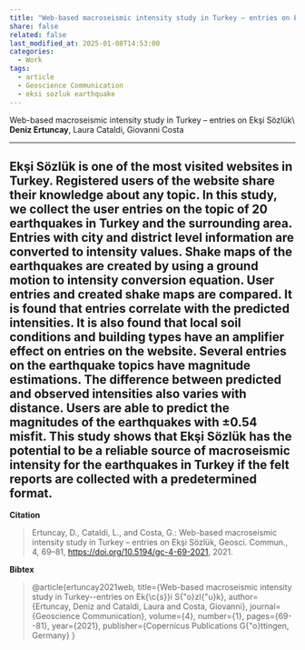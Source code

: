 ```yaml
---
title: "Web-based macroseismic intensity study in Turkey – entries on Ekşi Sözlük"
share: false
related: false
last_modified_at: 2025-01-08T14:53:00
categories:
  - Work
tags:
  - article
  - Geoscience Communication
  - eksi sozluk earthquake
---
```


Web-based macroseismic intensity study in Turkey – entries on Ekşi Sözlük\\
**Deniz Ertuncay**, Laura Cataldi, Giovanni Costa

---

Ekşi Sözlük is one of the most visited websites in Turkey. Registered users of the website share their knowledge about any topic. In this study, we collect the user entries on the topic of 20 earthquakes in Turkey and the surrounding area. Entries with city and district level information are converted to intensity values. Shake maps of the earthquakes are created by using a ground motion to intensity conversion equation. User entries and created shake maps are compared. It is found that entries correlate with the predicted intensities. It is also found that local soil conditions and building types have an amplifier effect on entries on the website. Several entries on the earthquake topics have magnitude estimations. The difference between predicted and observed intensities also varies with distance. Users are able to predict the magnitudes of the earthquakes with ±0.54 misfit. This study shows that Ekşi Sözlük has the potential to be a reliable source of macroseismic intensity for the earthquakes in Turkey if the felt reports are collected with a predetermined format.
---

**Citation** 

> Ertuncay, D., Cataldi, L., and Costa, G.: Web-based macroseismic intensity study in Turkey – entries on Ekşi Sözlük, Geosci. Commun., 4, 69–81, https://doi.org/10.5194/gc-4-69-2021, 2021.

**Bibtex** 

> @article{ertuncay2021web,
  title={Web-based macroseismic intensity study in Turkey--entries on Ek{\c{s}}i S{\"o}zl{\"u}k},
  author={Ertuncay, Deniz and Cataldi, Laura and Costa, Giovanni},
  journal={Geoscience Communication},
  volume={4},
  number={1},
  pages={69--81},
  year={2021},
  publisher={Copernicus Publications G{\"o}ttingen, Germany}
}
